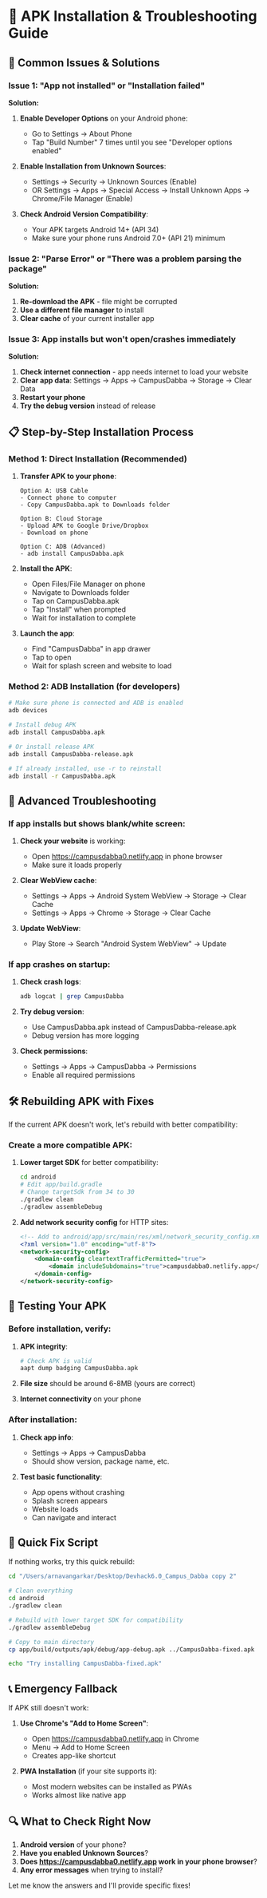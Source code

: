 # 📱 APK Installation & Troubleshooting Guide

## 🚨 Common Issues & Solutions

### Issue 1: "App not installed" or "Installation failed"

**Solution:**
1. **Enable Developer Options** on your Android phone:
   - Go to Settings → About Phone
   - Tap "Build Number" 7 times until you see "Developer options enabled"

2. **Enable Installation from Unknown Sources**:
   - Settings → Security → Unknown Sources (Enable)
   - OR Settings → Apps → Special Access → Install Unknown Apps → Chrome/File Manager (Enable)

3. **Check Android Version Compatibility**:
   - Your APK targets Android 14+ (API 34)
   - Make sure your phone runs Android 7.0+ (API 21) minimum

### Issue 2: "Parse Error" or "There was a problem parsing the package"

**Solution:**
1. **Re-download the APK** - file might be corrupted
2. **Use a different file manager** to install
3. **Clear cache** of your current installer app

### Issue 3: App installs but won't open/crashes immediately

**Solution:**
1. **Check internet connection** - app needs internet to load your website
2. **Clear app data**: Settings → Apps → CampusDabba → Storage → Clear Data
3. **Restart your phone**
4. **Try the debug version** instead of release

## 📋 Step-by-Step Installation Process

### Method 1: Direct Installation (Recommended)

1. **Transfer APK to your phone**:
   ```
   Option A: USB Cable
   - Connect phone to computer
   - Copy CampusDabba.apk to Downloads folder
   
   Option B: Cloud Storage
   - Upload APK to Google Drive/Dropbox
   - Download on phone
   
   Option C: ADB (Advanced)
   - adb install CampusDabba.apk
   ```

2. **Install the APK**:
   - Open Files/File Manager on phone
   - Navigate to Downloads folder
   - Tap on CampusDabba.apk
   - Tap "Install" when prompted
   - Wait for installation to complete

3. **Launch the app**:
   - Find "CampusDabba" in app drawer
   - Tap to open
   - Wait for splash screen and website to load

### Method 2: ADB Installation (for developers)

```bash
# Make sure phone is connected and ADB is enabled
adb devices

# Install debug APK
adb install CampusDabba.apk

# Or install release APK
adb install CampusDabba-release.apk

# If already installed, use -r to reinstall
adb install -r CampusDabba.apk
```

## 🔧 Advanced Troubleshooting

### If app installs but shows blank/white screen:

1. **Check your website** is working:
   - Open https://campusdabba0.netlify.app in phone browser
   - Make sure it loads properly

2. **Clear WebView cache**:
   - Settings → Apps → Android System WebView → Storage → Clear Cache
   - Settings → Apps → Chrome → Storage → Clear Cache

3. **Update WebView**:
   - Play Store → Search "Android System WebView" → Update

### If app crashes on startup:

1. **Check crash logs**:
   ```bash
   adb logcat | grep CampusDabba
   ```

2. **Try debug version**:
   - Use CampusDabba.apk instead of CampusDabba-release.apk
   - Debug version has more logging

3. **Check permissions**:
   - Settings → Apps → CampusDabba → Permissions
   - Enable all required permissions

## 🛠️ Rebuilding APK with Fixes

If the current APK doesn't work, let's rebuild with better compatibility:

### Create a more compatible APK:

1. **Lower target SDK** for better compatibility:
   ```bash
   cd android
   # Edit app/build.gradle
   # Change targetSdk from 34 to 30
   ./gradlew clean
   ./gradlew assembleDebug
   ```

2. **Add network security config** for HTTP sites:
   ```xml
   <!-- Add to android/app/src/main/res/xml/network_security_config.xml -->
   <?xml version="1.0" encoding="utf-8"?>
   <network-security-config>
       <domain-config cleartextTrafficPermitted="true">
           <domain includeSubdomains="true">campusdabba0.netlify.app</domain>
       </domain-config>
   </network-security-config>
   ```

## 📱 Testing Your APK

### Before installation, verify:

1. **APK integrity**:
   ```bash
   # Check APK is valid
   aapt dump badging CampusDabba.apk
   ```

2. **File size** should be around 6-8MB (yours are correct)

3. **Internet connectivity** on your phone

### After installation:

1. **Check app info**:
   - Settings → Apps → CampusDabba
   - Should show version, package name, etc.

2. **Test basic functionality**:
   - App opens without crashing
   - Splash screen appears
   - Website loads
   - Can navigate and interact

## 🚨 Quick Fix Script

If nothing works, try this quick rebuild:

```bash
cd "/Users/arnavangarkar/Desktop/Devhack6.0_Campus_Dabba copy 2"

# Clean everything
cd android
./gradlew clean

# Rebuild with lower target SDK for compatibility
./gradlew assembleDebug

# Copy to main directory
cp app/build/outputs/apk/debug/app-debug.apk ../CampusDabba-fixed.apk

echo "Try installing CampusDabba-fixed.apk"
```

## 📞 Emergency Fallback

If APK still doesn't work:

1. **Use Chrome's "Add to Home Screen"**:
   - Open https://campusdabba0.netlify.app in Chrome
   - Menu → Add to Home Screen
   - Creates app-like shortcut

2. **PWA Installation** (if your site supports it):
   - Most modern websites can be installed as PWAs
   - Works almost like native app

## 🔍 What to Check Right Now

1. **Android version** of your phone?
2. **Have you enabled Unknown Sources**?
3. **Does https://campusdabba0.netlify.app work in your phone browser**?
4. **Any error messages** when trying to install?

Let me know the answers and I'll provide specific fixes!
